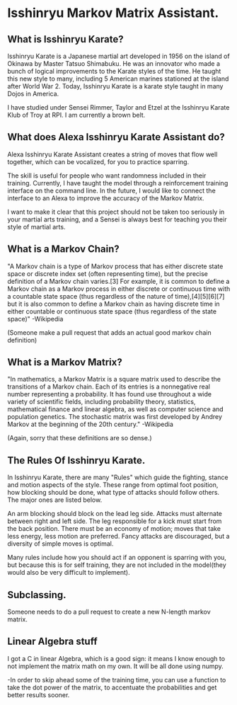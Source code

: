 # Isshinryu Markov Matrix Assistant.


## What is Isshinryu Karate?

Isshinryu Karate is a Japanese martial art developed in 1956 on the island of Okinawa by Master Tatsuo Shimabuku. He was an innovator who made a bunch of logical improvements to the Karate styles of the time. He taught this new style to many, including 5 American marines stationed at the island after World War 2. Today, Isshinryu Karate is a karate style taught in many Dojos in America.

I have studied under Sensei Rimmer, Taylor and Etzel at the Isshinryu Karate Klub of Troy at RPI. I am currently a brown belt.

## What does Alexa Isshinryu Karate Assistant do?

Alexa Isshinryu Karate Assistant creates a string of moves that flow well together, which can be vocalized, for you to practice sparring.

The skill is useful for people who want randomness included in their training. Currently, I have taught the model through a reinforcement training interface on the command line. In the future, I would like to connect the interface to an Alexa to improve the accuracy of the Markov Matrix.

I want to make it clear that this project should not be taken too seriously in your martial arts training, and a Sensei is always best for teaching you their style of martial arts.

## What is a Markov Chain?

"A Markov chain is a type of Markov process that has either discrete state space or discrete index set (often representing time), but the precise definition of a Markov chain varies.[3] For example, it is common to define a Markov chain as a Markov process in either discrete or continuous time with a countable state space (thus regardless of the nature of time),[4][5][6][7] but it is also common to define a Markov chain as having discrete time in either countable or continuous state space (thus regardless of the state space)"
-Wikipedia

(Someone make a pull request that adds an actual good markov chain definition)

## What is a Markov Matrix?

"In mathematics, a Markov Matrix is a square matrix used to describe the transitions of a Markov chain. Each of its entries is a nonnegative real number representing a probability. It has found use throughout a wide variety of scientific fields, including probability theory, statistics, mathematical finance and linear algebra, as well as computer science and population genetics. The stochastic matrix was first developed by Andrey Markov at the beginning of the 20th century."
-Wikipedia

(Again, sorry that these definitions are so dense.)

## The Rules Of Isshinryu Karate.

In Isshinryu Karate, there are many "Rules" which guide the fighting, stance and motion aspects of the style. These range from optimal foot position, how blocking should be done, what type of attacks should follow others. The major ones are listed below.

An arm blocking should block on the lead leg side.
Attacks must alternate between right and left side.
The leg responsible for a kick must start from the back position.
There must be an economy of motion; moves that take less energy, less motion are preferred.
Fancy attacks are discouraged, but a diversity of simple moves is optimal.

Many rules include how you should act if an opponent is sparring with you, but because this is for self training, they are not included in the model(they would also be very difficult to implement).

## Subclassing.
Someone needs to do a pull request to create a new N-length markov matrix.

## Linear Algebra stuff

I got a C in linear Algebra, which is a good sign: it means I know enough to not implement the matrix math on my own. It will be all done using numpy.


-In order to skip ahead some of the training time, you can use a function to take the dot power of the matrix, to accentuate the probabilities and get better results sooner.
